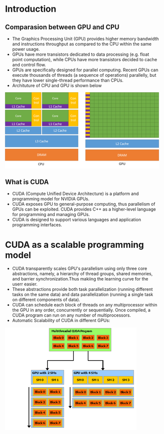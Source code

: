 # Introduction

## Comparasion between GPU and CPU

- The Graphics Processing Unit (GPU) provides higher memory bandwidth and instructions throughput as compared to the CPU within the same power usage.
- GPUs have more transistors dedicated to data processing (e.g. float point computation), while CPUs have more transistors decided to cache and control flow.
- GPUs are specifically designed for parallel computing. Recent GPUs can execute thousands of threads (a sequence of operations) parallelly, but they have lower single-thread performance than CPUs.
- Archituture of CPU and GPU is shown below

![cpu vs gpu architecture](images/GPU_CPU_architecture.PNG)

## What is CUDA

- CUDA (Compute Unified Device Architecture) is a platform and programming model for NVIDIA GPUs.
- CUDA exposes GPU to general-purpose computing, thus parallelism of GPUs can be exploited. CUDA provides C++ as a higher-level language for programming and managing GPUs.
- CUDA is designed to support various languages and application programming interfaces.

# CUDA as a scalable programming model

- CUDA transparently scales GPU's parallelism using only three core abstractions, namely, a hierarchy of thread groups, shared memories, and barrier synchronization.Thus makiing the learning curve for the userr easier.
- These abstractions provide both task parallelization (running different tasks on the same data) and data parallelization (running a single task on different components of data).
- CUDA can schedule each block of threads on any multiprocessor within the GPU in any order, concurrently or sequentially. Once compiled, a CUDA program can run on any number of multiprocessors.
- Automatic Scalability of CUDA in different GPUs:

![alt text](images/automatic-scalability.png)
